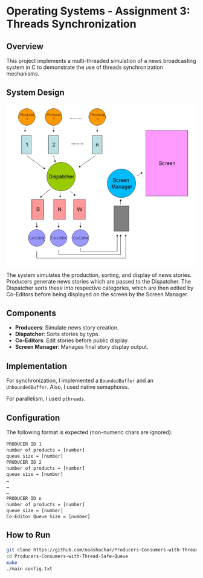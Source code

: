 # Operating Systems - Assignment 3: Threads Synchronization

## Overview

This project implements a multi-threaded simulation of a news broadcasting system in C to demonstrate the use of threads synchronization mechanisms.

## System Design

![System Design](https://raw.githubusercontent.com/noashachar/Producers-Consumers-with-Thread-Safe-Queue/main/assets/system-architecture.jpeg)

The system simulates the production, sorting, and display of news stories. Producers generate news stories which are passed to the Dispatcher. The Dispatcher sorts these into respective categories, which are then edited by Co-Editors before being displayed on the screen by the Screen Manager.

## Components

- **Producers**: Simulate news story creation.
- **Dispatcher**: Sorts stories by type.
- **Co-Editors**: Edit stories before public display.
- **Screen Manager**: Manages final story display output.

## Implementation

For synchronization, I implemented a `BoundedBuffer` and an `UnboundedBuffer`. Also, I used native semaphores.

For parallelism, I used `pthreads`.

## Configuration

The following format is expected (non-numeric chars are ignored):
```
PRODUCER ID 1
number of products = [number]
queue size = [number]
PRODUCER ID 2
number of products = [number]
queue size = [number]
…
…
…
PRODUCER ID n
number of products = [number]
queue size = [number]
Co-Editor Queue Size = [number]
```

## How to Run

```bash
git clone https://github.com/noashachar/Producers-Consumers-with-Thread-Safe-Queue
cd Producers-Consumers-with-Thread-Safe-Queue
make
./main config.txt
```
